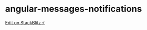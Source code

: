 # angular-messages-notifications

[Edit on StackBlitz ⚡️](https://stackblitz.com/edit/angular-messages-infos)